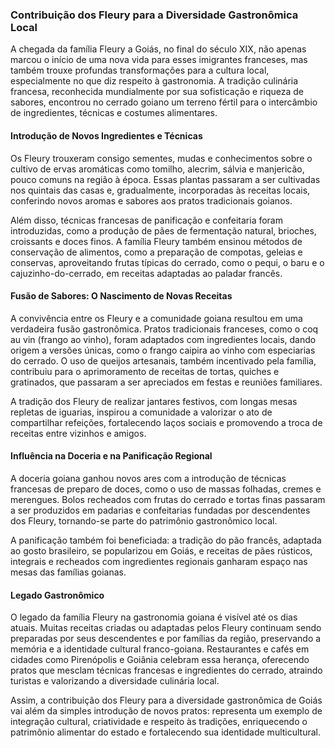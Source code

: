 ### Contribuição dos Fleury para a Diversidade Gastronômica Local

A chegada da família Fleury a Goiás, no final do século XIX, não apenas marcou o início de uma nova vida para esses imigrantes franceses, mas também trouxe profundas transformações para a cultura local, especialmente no que diz respeito à gastronomia. A tradição culinária francesa, reconhecida mundialmente por sua sofisticação e riqueza de sabores, encontrou no cerrado goiano um terreno fértil para o intercâmbio de ingredientes, técnicas e costumes alimentares.

#### Introdução de Novos Ingredientes e Técnicas

Os Fleury trouxeram consigo sementes, mudas e conhecimentos sobre o cultivo de ervas aromáticas como tomilho, alecrim, sálvia e manjericão, pouco comuns na região à época. Essas plantas passaram a ser cultivadas nos quintais das casas e, gradualmente, incorporadas às receitas locais, conferindo novos aromas e sabores aos pratos tradicionais goianos.

Além disso, técnicas francesas de panificação e confeitaria foram introduzidas, como a produção de pães de fermentação natural, brioches, croissants e doces finos. A família Fleury também ensinou métodos de conservação de alimentos, como a preparação de compotas, geleias e conservas, aproveitando frutas típicas do cerrado, como o pequi, o baru e o cajuzinho-do-cerrado, em receitas adaptadas ao paladar francês.

#### Fusão de Sabores: O Nascimento de Novas Receitas

A convivência entre os Fleury e a comunidade goiana resultou em uma verdadeira fusão gastronômica. Pratos tradicionais franceses, como o coq au vin (frango ao vinho), foram adaptados com ingredientes locais, dando origem a versões únicas, como o frango caipira ao vinho com especiarias do cerrado. O uso de queijos artesanais, também incentivado pela família, contribuiu para o aprimoramento de receitas de tortas, quiches e gratinados, que passaram a ser apreciados em festas e reuniões familiares.

A tradição dos Fleury de realizar jantares festivos, com longas mesas repletas de iguarias, inspirou a comunidade a valorizar o ato de compartilhar refeições, fortalecendo laços sociais e promovendo a troca de receitas entre vizinhos e amigos.

#### Influência na Doceria e na Panificação Regional

A doceria goiana ganhou novos ares com a introdução de técnicas francesas de preparo de doces, como o uso de massas folhadas, cremes e merengues. Bolos recheados com frutas do cerrado e tortas finas passaram a ser produzidos em padarias e confeitarias fundadas por descendentes dos Fleury, tornando-se parte do patrimônio gastronômico local.

A panificação também foi beneficiada: a tradição do pão francês, adaptada ao gosto brasileiro, se popularizou em Goiás, e receitas de pães rústicos, integrais e recheados com ingredientes regionais ganharam espaço nas mesas das famílias goianas.

#### Legado Gastronômico

O legado da família Fleury na gastronomia goiana é visível até os dias atuais. Muitas receitas criadas ou adaptadas pelos Fleury continuam sendo preparadas por seus descendentes e por famílias da região, preservando a memória e a identidade cultural franco-goiana. Restaurantes e cafés em cidades como Pirenópolis e Goiânia celebram essa herança, oferecendo pratos que mesclam técnicas francesas e ingredientes do cerrado, atraindo turistas e valorizando a diversidade culinária local.

Assim, a contribuição dos Fleury para a diversidade gastronômica de Goiás vai além da simples introdução de novos pratos: representa um exemplo de integração cultural, criatividade e respeito às tradições, enriquecendo o patrimônio alimentar do estado e fortalecendo sua identidade multicultural.